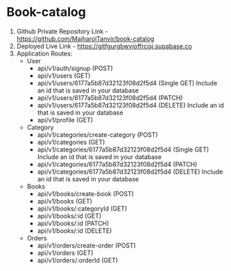 # Book-catalog

1. Github Private Repository Link - https://github.com/MajharolTanvir/book-catalog
2. Deployed Live Link - https://gitfgurgbwvjoffrcisj.supabase.co
3. Application Routes:
    - User
        - api/v1/auth/signup (POST)
        - api/v1/users (GET)
        - api/v1/users/6177a5b87d32123f08d2f5d4 (Single GET) Include an id that is saved in your database
        - api/v1/users/6177a5b87d32123f08d2f5d4 (PATCH)
        - api/v1/users/6177a5b87d32123f08d2f5d4 (DELETE) Include an id that is saved in your database
        - api/v1/profile (GET)
    - Category
        - api/v1/categories/create-category (POST)
        - api/v1/categories (GET)
        - api/v1/categories/6177a5b87d32123f08d2f5d4 (Single GET) Include an id that is saved in your database
        - api/v1/categories/6177a5b87d32123f08d2f5d4 (PATCH)
        - api/v1/categories/6177a5b87d32123f08d2f5d4 (DELETE) Include an id that is saved in your database
    - Books
        - api/v1/books/create-book (POST)
        - api/v1/books (GET)
        - api/v1/books/:categoryId (GET)
        - api/v1/books/:id (GET)
        - api/v1/books/:id (PATCH)
        - api/v1/books/:id (DELETE)
    - Orders
        - api/v1/orders/create-order (POST)
        - api/v1/orders (GET)
        - api/v1/orders/:orderId (GET)